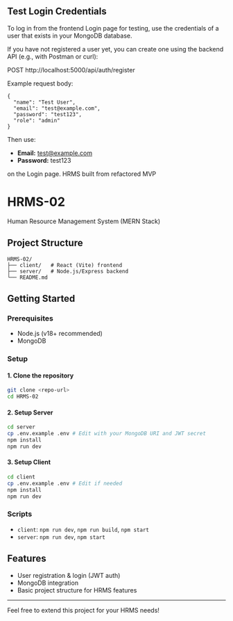 ## Test Login Credentials

To log in from the frontend Login page for testing, use the credentials of a user that exists in your MongoDB database.

If you have not registered a user yet, you can create one using the backend API (e.g., with Postman or curl):

POST http://localhost:5000/api/auth/register

Example request body:

```
{
  "name": "Test User",
  "email": "test@example.com",
  "password": "test123",
  "role": "admin"
}
```

Then use:

- **Email:** test@example.com
- **Password:** test123

on the Login page.
HRMS built from refactored MVP
# HRMS-02
Human Resource Management System (MERN Stack)

## Project Structure

```
HRMS-02/
├── client/   # React (Vite) frontend
├── server/   # Node.js/Express backend
└── README.md
```

## Getting Started

### Prerequisites
- Node.js (v18+ recommended)
- MongoDB

### Setup

#### 1. Clone the repository
```sh
git clone <repo-url>
cd HRMS-02
```

#### 2. Setup Server
```sh
cd server
cp .env.example .env # Edit with your MongoDB URI and JWT secret
npm install
npm run dev
```

#### 3. Setup Client
```sh
cd client
cp .env.example .env # Edit if needed
npm install
npm run dev
```

### Scripts

- `client`: `npm run dev`, `npm run build`, `npm start`
- `server`: `npm run dev`, `npm start`

## Features
- User registration & login (JWT auth)
- MongoDB integration
- Basic project structure for HRMS features

---
Feel free to extend this project for your HRMS needs!
